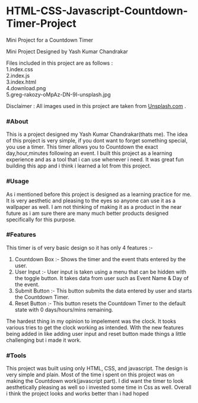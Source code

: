 # HTML-CSS-Javascript-Countdown-Timer-Project
Mini Project for a Countdown Timer 

Mini Project Designed by Yash Kumar Chandrakar

Files included in this project are as follows : <br>
1.index.css <br>
2.index.js <br>
3.index.html <br>
4.download.png <br>
5.greg-rakozy-oMpAz-DN-9I-unsplash.jpg <br>

Disclaimer : All images used in this project are taken from <a href = "https://unsplash.com/" target="_main" >Unsplash.com</a> .

<h3>#About</h3>
    <p>This is a project designed my Yash Kumar Chandrakar(thats me). The idea of this project is very simple, if you dont
        want to forget something special, you use a timer. This timer allows you to Countdown the exact day,hour,minutes following an
        event. I built this project as a learning experience and as a tool that i can use whenever i need. It was great
        fun building this app and i think i learned a lot from this project. </p>
    <h3>#Usage</h3>
    <p>As i mentioned before this project is designed as a learning practice for me. It is very aesthetic and pleasing
        to the eyes so anyone can use it as a wallpaper as well. I am not thinking of making it as a product in the near
        future as i am sure there are many much better products designed specifically for this purpose. </p>
    <h3>#Features</h3>
    <p>This timer is of very basic design so it has only 4 features :-</p>
    <ol>
        <li>Countdown Box :- Shows the timer and the event thats entered by the user. </li>
        <li>User Input :- User input is taken using a menu that can be hidden with the toggle button. It takes data
            from user such as Event Name & Day of the event.</li>
        <li>Submit Button :- This button submits the data entered by user and starts the Countdown Timer.</li>
        <li>Reset Button :- This button resets the Countdown Timer to the default state with 0 days/hours/mins
            remaining.</li>
    </ol>
    <p>The hardest thing in my opinion to impelement was the clock. It tooks various tries to get the clock working as
        intended. With the new features being added in like adding user input and reset button made things a little
        challenging but i made it work.</p>
    <h3>#Tools</h3>
    <p>This project was built using only HTML, CSS, and javascript. The design is very simple and plain. Most of the
        time i spent on this project was on making the Countdown work(javascript part). I did want the timer to look
        aesthetically pleasing as well so i invested some time in Css as well. Overall i think the project looks and
        works better than i had hoped</p>
